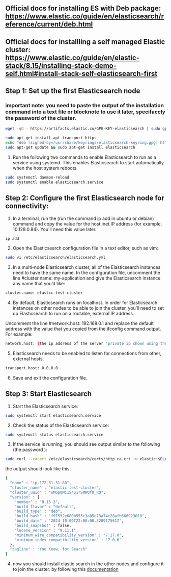 ## Official docs for installing ES with Deb package: https://www.elastic.co/guide/en/elasticsearch/reference/current/deb.html
## Official docs for installling a self managed Elastic cluster: https://www.elastic.co/guide/en/elastic-stack/8.15/installing-stack-demo-self.html#install-stack-self-elasticsearch-first

## Step 1: Set up the first Elasticsearch node
### important note: you need to paste the output of the installation command into a text file or blocknote to use it later, specifaccly the password of the cluster.

```bash
wget -qO - https://artifacts.elastic.co/GPG-KEY-elasticsearch | sudo gpg --dearmor -o /usr/share/keyrings/elasticsearch-keyring.gpg

sudo apt-get install apt-transport-https
echo "deb [signed-by=/usr/share/keyrings/elasticsearch-keyring.gpg] https://artifacts.elastic.co/packages/8.x/apt stable main" | sudo tee /etc/apt/sources.list.d/elastic-8.x.list
sudo apt-get update && sudo apt-get install elasticsearch
```
1. Run the following two commands to enable Elasticsearch to run as a service using systemd. This enables Elasticsearch to start automatically when the host system reboots.
```bash
sudo systemctl daemon-reload
sudo systemctl enable elasticsearch.service
```
## Step 2: Configure the first Elasticsearch node for connectivity:
1. In a terminal, run the (run the command ip add in ubuntu or debian) command and copy the value for the host inet IP address (for example, 10.128.0.84). You’ll need this value later.
```bash
ip add
```
2. Open the Elasticsearch configuration file in a text editor, such as vim:
```bash
sudo vi /etc/elasticsearch/elasticsearch.yml
```
3. In a multi-node Elasticsearch cluster, all of the Elasticsearch instances need to have the same name.
In the configuration file, uncomment the line #cluster.name: my-application and give the Elasticsearch instance any name that you’d like:
```bash
cluster.name: elastic-test-cluster
```
4. By default, Elasticsearch runs on localhost. In order for Elasticsearch instances on other nodes to be able to join the cluster, you’ll need to set up Elasticsearch to run on a routable, external IP address.

Uncomment the line #network.host: 192.168.0.1 and replace the default address with the value that you copied from the ifconfig command output. For example:
```bash
network.host: (the ip address of the server 'private ip shown using the ip add command' example: 172.31.1.17) 
```
5. Elasticsearch needs to be enabled to listen for connections from other, external hosts.
```bash
transport.host: 0.0.0.0
```
6. Save and exit the configuration file.
## Step 3: Start Elasticsearch
1. Start the Elasticsearch service:
```bash
sudo systemctl start elasticsearch.service
```
2. Check the status of the Elasticsearch service:
```bash
sudo systemctl status elasticsearch.service
```
3. If the service is running, you should see output similar to the following (the password ):
```bash
sudo curl --cacert /etc/elasticsearch/certs/http_ca.crt -u elastic:$ELASTIC_PASSWORD https://localhost:9200
```
the output should look like this:
```bash
{
  "name" : "ip-172-31-31-80",
  "cluster_name" : "elastic-test-cluster",
  "cluster_uuid" : "uMGp0MC1S4S1rSMW0f0_RQ",
  "version" : {
    "number" : "8.15.3",
    "build_flavor" : "default",
    "build_type" : "deb",
    "build_hash" : "f97532e680b555c3a05e73a74c28afb666923018",
    "build_date" : "2024-10-09T22:08:00.328917561Z",
    "build_snapshot" : false,
    "lucene_version" : "9.11.1",
    "minimum_wire_compatibility_version" : "7.17.0",
    "minimum_index_compatibility_version" : "7.0.0"
  },
  "tagline" : "You Know, for Search"
}
``` 
4. now you should install elastic search in the other nodes and configure it to join the cluster. by following this  [documentation](./other_nodes.md)


